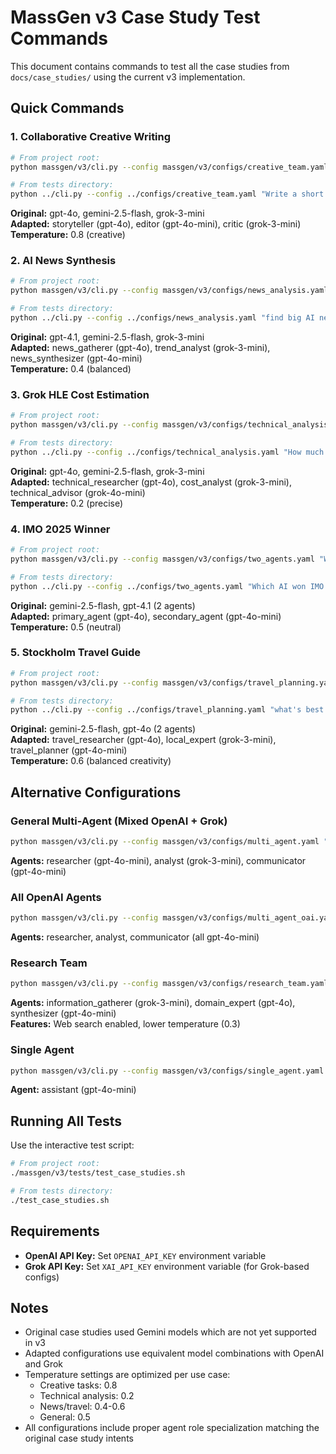 # MassGen v3 Case Study Test Commands

This document contains commands to test all the case studies from `docs/case_studies/` using the current v3 implementation.

## Quick Commands

### 1. Collaborative Creative Writing
```bash
# From project root:
python massgen/v3/cli.py --config massgen/v3/configs/creative_team.yaml "Write a short story about a robot who discovers music."

# From tests directory:
python ../cli.py --config ../configs/creative_team.yaml "Write a short story about a robot who discovers music."
```
**Original:** gpt-4o, gemini-2.5-flash, grok-3-mini  
**Adapted:** storyteller (gpt-4o), editor (gpt-4o-mini), critic (grok-3-mini)  
**Temperature:** 0.8 (creative)

### 2. AI News Synthesis
```bash
# From project root:
python massgen/v3/cli.py --config massgen/v3/configs/news_analysis.yaml "find big AI news this week"

# From tests directory:
python ../cli.py --config ../configs/news_analysis.yaml "find big AI news this week"
```
**Original:** gpt-4.1, gemini-2.5-flash, grok-3-mini  
**Adapted:** news_gatherer (gpt-4o), trend_analyst (grok-3-mini), news_synthesizer (gpt-4o-mini)  
**Temperature:** 0.4 (balanced)

### 3. Grok HLE Cost Estimation
```bash
# From project root:
python massgen/v3/cli.py --config massgen/v3/configs/technical_analysis.yaml "How much does it cost to run HLE benchmark with Grok-4"

# From tests directory:
python ../cli.py --config ../configs/technical_analysis.yaml "How much does it cost to run HLE benchmark with Grok-4"
```
**Original:** gpt-4o, gemini-2.5-flash, grok-3-mini  
**Adapted:** technical_researcher (gpt-4o), cost_analyst (grok-3-mini), technical_advisor (grok-4o-mini)  
**Temperature:** 0.2 (precise)

### 4. IMO 2025 Winner
```bash
# From project root:
python massgen/v3/cli.py --config massgen/v3/configs/two_agents.yaml "Which AI won IMO 2025?"

# From tests directory:
python ../cli.py --config ../configs/two_agents.yaml "Which AI won IMO 2025?"
```
**Original:** gemini-2.5-flash, gpt-4.1 (2 agents)  
**Adapted:** primary_agent (gpt-4o), secondary_agent (gpt-4o-mini)  
**Temperature:** 0.5 (neutral)

### 5. Stockholm Travel Guide
```bash
# From project root:
python massgen/v3/cli.py --config massgen/v3/configs/travel_planning.yaml "what's best to do in Stockholm in October 2025"

# From tests directory:
python ../cli.py --config ../configs/travel_planning.yaml "what's best to do in Stockholm in October 2025"
```
**Original:** gemini-2.5-flash, gpt-4o (2 agents)  
**Adapted:** travel_researcher (gpt-4o), local_expert (grok-3-mini), travel_planner (gpt-4o-mini)  
**Temperature:** 0.6 (balanced creativity)

## Alternative Configurations

### General Multi-Agent (Mixed OpenAI + Grok)
```bash
python massgen/v3/cli.py --config massgen/v3/configs/multi_agent.yaml "your question here"
```
**Agents:** researcher (gpt-4o-mini), analyst (grok-3-mini), communicator (gpt-4o-mini)

### All OpenAI Agents
```bash
python massgen/v3/cli.py --config massgen/v3/configs/multi_agent_oai.yaml "your question here"
```
**Agents:** researcher, analyst, communicator (all gpt-4o-mini)

### Research Team
```bash
python massgen/v3/cli.py --config massgen/v3/configs/research_team.yaml "your question here"
```
**Agents:** information_gatherer (grok-3-mini), domain_expert (gpt-4o), synthesizer (gpt-4o-mini)  
**Features:** Web search enabled, lower temperature (0.3)

### Single Agent
```bash
python massgen/v3/cli.py --config massgen/v3/configs/single_agent.yaml "your question here"
```
**Agent:** assistant (gpt-4o-mini)

## Running All Tests

Use the interactive test script:
```bash
# From project root:
./massgen/v3/tests/test_case_studies.sh

# From tests directory:
./test_case_studies.sh
```

## Requirements

- **OpenAI API Key:** Set `OPENAI_API_KEY` environment variable
- **Grok API Key:** Set `XAI_API_KEY` environment variable (for Grok-based configs)

## Notes

- Original case studies used Gemini models which are not yet supported in v3
- Adapted configurations use equivalent model combinations with OpenAI and Grok
- Temperature settings are optimized per use case:
  - Creative tasks: 0.8
  - Technical analysis: 0.2  
  - News/travel: 0.4-0.6
  - General: 0.5
- All configurations include proper agent role specialization matching the original case study intents